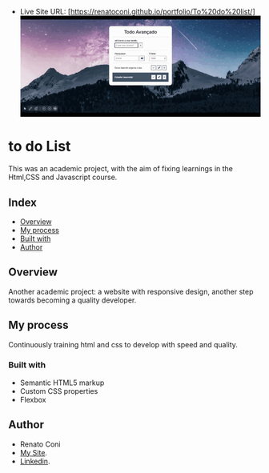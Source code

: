 - Live Site URL: [https://renatoconi.github.io/portfolio/To%20do%20list/]
![./todolist.gif](./todolist.gif)

# to do List

This was an academic project, with the aim of fixing learnings in the Html,CSS and Javascript course.

## Index

- [Overview](#Overview)
- [My process](#my-process)
- [Built with](#built-with)
- [Author](#author)



## Overview
Another academic project: a website with responsive design, another step towards becoming a quality developer.


## My process
Continuously training html and css to develop with speed and quality.
### Built with
- Semantic HTML5 markup
- Custom CSS properties
- Flexbox
## Author
- Renato Coni
- [My Site](https://renatoconi.github.io/portfolio/my%20website/).
- [Linkedin](https://www.linkedin.com/in/renato-coni-aa6636196/).